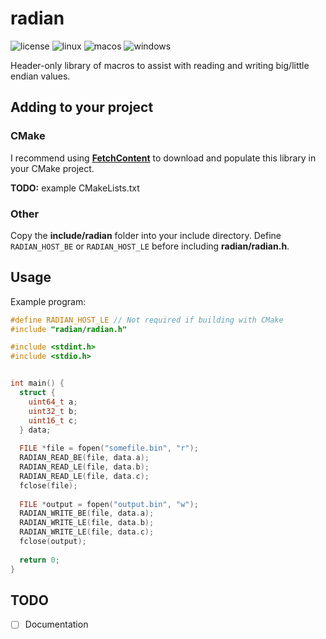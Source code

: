 # radian
![license](https://img.shields.io/github/license/raddari/radian)
![linux](https://github.com/raddari/radian/workflows/linux/badge.svg)
![macos](https://github.com/raddari/radian/workflows/macos/badge.svg)
![windows](https://github.com/raddari/radian/workflows/windows/badge.svg)

Header-only library of macros to assist with reading and writing big/little endian values.

## Adding to your project
### CMake
I recommend using [**FetchContent**](https://cmake.org/cmake/help/latest/module/FetchContent.html) to download and populate this library in your CMake project.

**TODO:** example CMakeLists.txt

### Other
Copy the **include/radian** folder into your include directory. Define `RADIAN_HOST_BE` or `RADIAN_HOST_LE` before including **radian/radian.h**.

## Usage
Example program:
```c
#define RADIAN_HOST_LE // Not required if building with CMake
#include "radian/radian.h"

#include <stdint.h>
#include <stdio.h>


int main() {
  struct {
    uint64_t a;
    uint32_t b;
    uint16_t c;
  } data;
  
  FILE *file = fopen("somefile.bin", "r");
  RADIAN_READ_BE(file, data.a);
  RADIAN_READ_LE(file, data.b);
  RADIAN_READ_LE(file, data.c);
  fclose(file);
  
  FILE *output = fopen("output.bin", "w");
  RADIAN_WRITE_BE(file, data.a);
  RADIAN_WRITE_LE(file, data.b);
  RADIAN_WRITE_LE(file, data.c);
  fclose(output);
  
  return 0;
}
```

## TODO
- [ ] Documentation
